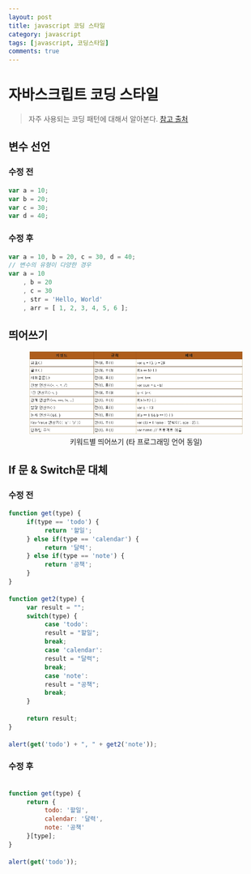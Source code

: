 ```yaml
---
layout: post
title: javascript 코딩 스타일
category: javascript
tags: [javascript, 코딩스타일]
comments: true
---
```


# 자바스크립트 코딩 스타일
> 자주 사용되는 코딩 패턴에 대해서 알아본다. [참고 출처](http://blog.jui.io/?p=27)

## 변수 선언

### 수정 전
```javascript
var a = 10;
var b = 20;
var c = 30;
var d = 40;
```

### 수정 후
```javascript
var a = 10, b = 20, c = 30, d = 40;
// 변수의 유형이 다양한 경우
var a = 10
    , b = 20
    , c = 30
    , str = 'Hello, World'
    , arr = [ 1, 2, 3, 4, 5, 6 ];
```

## 띄어쓰기
<center>
<figure>
<img src="/assets/post-img/javascript/coding-pattern.jpg" alt="">
<figcaption>키워드별 띄어쓰기 (타 프로그래밍 언어 동일)</figcaption>
</figure>
</center>

## If 문 & Switch문 대체

### 수정 전
```javascript
function get(type) {
     if(type == 'todo') {
          return '할일';
     } else if(type == 'calendar') {
          return '달력';
     } else if(type == 'note') {
          return '공책';
     }
}

function get2(type) {
     var result = "";
     switch(type) {
          case 'todo':
          result = "할일";
          break;
          case 'calendar':
          result = "달력";
          break;
          case 'note':
          result = "공책";
          break;
     }

     return result;
}

alert(get('todo') + ", " + get2('note'));
```

### 수정 후 
```javascript

function get(type) {
     return {
          todo: '할일',
          calendar: '달력',
          note: '공책'
     }[type];
}

alert(get('todo'));
```
